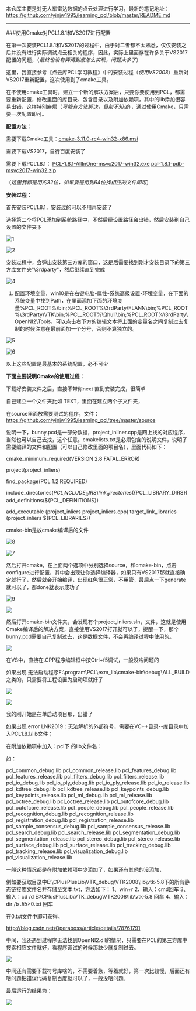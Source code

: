 本仓库主要是对无人车雷达数据的点云处理进行学习，最新的笔记地址：https://github.com/yinjw1995/learning_pcl/blob/master/README.md

---

###使用Cmake对PCL1.8.1和VS2017进行配置

在第一次安装PCL1.8.1和VS2017的过程中，由于对二者都不太熟悉，仅仅安装之后并没有进行实际调试点云相关的程序，因此，实际上里面存在许多关于VS2017配置的问题，（*最终也没有弄清到底怎么实现，问题太多了*）

这里，我直接参考《点云库PCL学习教程》中的安装过程（*使用VS2008*）重新对VS2017重新配置，这次使用到了cmake工具。

在不使用cmake工具时，建立一个新的解决方案后，只要你要使用到PCL，都需要重新配置，修改里面的库目录、包含目录以及附加依赖项，其中的lib添加很容易出错，这样特别麻烦（*可能有方法解决，目前不知道*），通过使用Cmake，只需要一次配置即可。

**配置方法：**

需要下载Cmake工具：[cmake-3.11.0-rc4-win32-x86.msi](https://cmake.org/files/v3.11/cmake-3.11.0-rc4-win32-x86.msi)

需要下载VS2017，自行百度安装了

需要下载PCL1.8.1： [PCL-1.8.1-AllInOne-msvc2017-win32.exe](https://github.com/PointCloudLibrary/pcl/releases/download/pcl-1.8.1/PCL-1.8.1-AllInOne-msvc2017-win32.exe)  [ pcl-1.8.1-pdb-msvc2017-win32.zip](https://github.com/PointCloudLibrary/pcl/releases/download/pcl-1.8.1/pcl-1.8.1-pdb-msvc2017-win32.zip) 

（*这里我都是用的32位，如果要是用到64位找相应的文件即可*）

**安装过程：**

首先安装PCL1.8.1，安装过的可以不用再安装了

选择第二个将PCL添加到系统路径中，不然后续设置路径会出错，然后安装到自己设置的文件夹下

![1](https://github.com/yinjw1995/learning_pcl/raw/master/installation/img/1.jpg)

![2](https://github.com/yinjw1995/learning_pcl/raw/master/installation/img/2.jpg)

安装过程中，会弹出安装第三方库的窗口，这是后需要找到刚才安装目录下的第三方库文件夹"\3rdparty\"，然后继续直到完成

![4](https://github.com/yinjw1995/learning_pcl/raw/master/installation/img/4.jpg)

1. 配置环境变量，win10是在右键电脑-属性-系统高级设置-环境变量，在下面的系统变量中找到Path，在里面添加下面的环境变量%PCL_ROOT%\bin;%PCL_ROOT%\3rdParty\FLANN\bin;%PCL_ROOT%\3rdParty\VTK\bin;%PCL_ROOT%\Qhull\bin;%PCL_ROOT%\3rdParty\OpenNI2\Tools，可以点击右下方的编辑文本将上面的变量名之间复制过去复制的时候注意在最前面加一个分号，否则不算独立的。

![5](https://github.com/yinjw1995/learning_pcl/raw/master/installation/img/5.jpg)

![6](https://github.com/yinjw1995/learning_pcl/raw/master/installation/img/6.jpg)

以上这些配置是最基本的系统配置，必不可少

**下面主要说明Cmake的使用过程：**

下载好安装文件之后，直接不带你next 直到安装完成，很简单

自己建立一个文件夹比如 TEXT，里面在建立两个子文件夹，

在source里面放需要测试的程序，文件：https://github.com/yinjw1995/learning_pcl/tree/master/source

说明一下，bunny.pcd是一部分数据，project_inliner.cpp是网上找的对应程序，当然也可以自己去找，这个任意。cmakelists.txt是必须包含的说明文件，说明了需要编译的文件和配置（可以自己修改里面的项目名），里面代码如下：

cmake_minimum_required(VERSION 2.8 FATAL_ERROR)

project(project_inliers)

find_package(PCL 1.2 REQUIRED)

include_directories(${PCL_INCLUDE_DIRS})
link_directories(${PCL_LIBRARY_DIRS})
add_definitions(${PCL_DEFINITIONS})

add_executable (project_inliers project_inliers.cpp)
target_link_libraries (project_inliers ${PCL_LIBRARIES})

cmake-bin是放cmake编译后的文件

![8](https://github.com/yinjw1995/learning_pcl/raw/master/installation/img/8.jpg)

![7](https://github.com/yinjw1995/learning_pcl/raw/master/installation/img/7.jpg)

然后打开cmake，在上面两个选项中分别选择source，和cmake-bin，点击configure进行配置，其中会出现让你选择编译器，如果只有VS2017那就直接确定就行了，然后就会开始编译，出现红色很正常，不用管，最后点一下generate就可以了，都done就表示成功了

![9](https://github.com/yinjw1995/learning_pcl/raw/master/installation/img/9.jpg)

![](https://github.com/yinjw1995/learning_pcl/raw/master/installation/img/10.jpg)

然后打开cmake-bin文件夹，会发现有个project_inliers.sln，文件，这就是使用Cmake编译后的解决方案，直接使用VS2017打开就可以了，提醒一下，那个bunny.pcd需要自己复制过去，这是数据文件，不会再编译过程中使用的。

![](https://github.com/yinjw1995/learning_pcl/raw/master/installation/img/11.jpg)

在VS中，直接在.CPP程序编辑框中按Ctrl+f5调试，一般没啥问题的

如果出现 无法启动程序F:\program\PCL\exm_lib\cmake-bin\debug\ALL_BUILD之类的，只需要将工程设置为启动项就好了

![](https://github.com/yinjw1995/learning_pcl/raw/master/installation/img/13.jpg)

![](https://github.com/yinjw1995/learning_pcl/raw/master/installation/img/14.jpg)

我的刚开始是在单启动项目那，出错了

如果出现 error LNK2019：无法解析的外部符号，需要在VC++目录--库目录中加入PCL1.8.1/lib文件；

在附加依赖项中加入：pcl下 的lib文件名：

如：

pcl_common_debug.lib
pcl_common_release.lib
pcl_features_debug.lib
pcl_features_release.lib
pcl_filters_debug.lib
pcl_filters_release.lib
pcl_io_debug.lib
pcl_io_ply_debug.lib
pcl_io_ply_release.lib
pcl_io_release.lib
pcl_kdtree_debug.lib
pcl_kdtree_release.lib
pcl_keypoints_debug.lib
pcl_keypoints_release.lib
pcl_ml_debug.lib
pcl_ml_release.lib
pcl_octree_debug.lib
pcl_octree_release.lib
pcl_outofcore_debug.lib
pcl_outofcore_release.lib
pcl_people_debug.lib
pcl_people_release.lib
pcl_recognition_debug.lib
pcl_recognition_release.lib
pcl_registration_debug.lib
pcl_registration_release.lib
pcl_sample_consensus_debug.lib
pcl_sample_consensus_release.lib
pcl_search_debug.lib
pcl_search_release.lib
pcl_segmentation_debug.lib
pcl_segmentation_release.lib
pcl_stereo_debug.lib
pcl_stereo_release.lib
pcl_surface_debug.lib
pcl_surface_release.lib
pcl_tracking_debug.lib
pcl_tracking_release.lib
pcl_visualization_debug.lib
pcl_visualization_release.lib

一般这种情况都是在附加依赖项中少添加了，如果还有其他的没添加，

例如要获取目录中E:\CPlusPlusLib\VTK_debug\VTK2008\lib\vtk-5.8下的所有静态链接库文件名并存储至文本.txt，方法如下： 
1、win+r 
2、输入：cmd回车 
3、输入：cd /d E:\CPlusPlusLib\VTK_debug\VTK2008\lib\vtk-5.8 回车 
4、输入：dir /b *.lib*>0.txt 回车 

在0.txt文件中即可获得。

http://blog.csdn.net/Operaboss/article/details/78761791

中间，我还遇到过程序无法找到OpenNI2.dll的情况，只需要在PCL的第三方库中搜索相应文件就好，看程序调试的时候那缺少就复制过去。

![](https://github.com/yinjw1995/learning_pcl/raw/master/installation/img/15.jpg)

中间还有需要下载符号库啥的，不需要着急，等着就好，第一次比较慢，后面还有啥问题把错误代码复制百度就可以了，一般没啥问题。

最后运行的结果为：

![](https://github.com/yinjw1995/learning_pcl/raw/master/installation/img/16.jpg)

